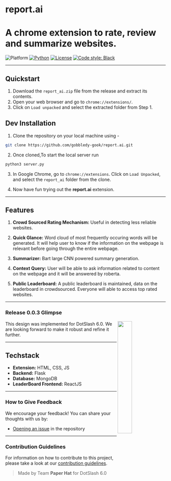 # **report.ai**

# A chrome extension to rate, review and summarize websites.

![Platform](https://img.shields.io/badge/Platform-Linux%20%7C%20macOS%20%7C%20Windows-informational)
[![Python](https://img.shields.io/badge/Python-%203.8%20%7C%203.9%20%7C%203.10-informational)](https://www.python.org/)
[![License](https://img.shields.io/badge/License-MIT-green)](https://github.com/gobbledy-gook/report.ai/blob/main/LICENSE)
[![Code style: Black](https://img.shields.io/badge/Code%20style-Black-000.svg)](https://github.com/psf/black)

---
## Quickstart
1. Download the `report_ai.zip` file from the release and extract its contents.
2. Open your web browser and go to `chrome://extensions/`.
3. Click on `Load unpacked` and select the extracted folder from Step 1.

## **Dev Installation**

1. Clone the repository on your local machine using -

```bash
git clone https://github.com/gobbledy-gook/report.ai.git
```

2. Once cloned,To start the local server run

```bash
python3 server.py
```

3. In Google Chrome, go to `chrome://extensions`. Click on `Load Unpacked`, and select the `report_ai` folder from the clone.

4. Now have fun trying out the **report.ai** extension.

---

## **Features**

1. **Crowd Sourced Rating Mechanism:** Useful in detecting less reliable websites.

2. **Quick Glance:** Word cloud of most frequently occuring words will be generated. It will help user to know if the information on the webpage is relevant before going through the entire webpage.

3. **Summarizer:** Bart large CNN powered summary generation.

4. **Context Query:** User will be able to ask information related to content on the webpage and it will be answered by roberta.

5. **Public Leaderboard:** A public leaderboard is maintained, data on the leaderboard in crowdsourced. Everyone will able to access top rated websites.

---
### Release 0.0.3 Glimpse

<div>
  <img align = "right" src = "https://github.com/gobbledy-gook/report.ai/assets/96362727/de29b848-00d5-49f2-93e4-7f82290b506a.png" width = "30%">
<span>This design was implemented for DotSlash 6.0. We are looking forward to make it robust and refine it further.</span>
</div>



---

## **Techstack**

- **Extension:** HTML, CSS, JS
- **Backend:** Flask
- **Database:** MongoDB
- **LeaderBoard Frontend:** ReactJS

---

### How to Give Feedback

We encourage your feedback! You can share your thoughts with us by:

- [Opening an issue](./issues) in the repository

---

### Contribution Guidelines

For information on how to contribute to this project, please take a look at our [contribution guidelines](./CONTRIBUTING.md).

> Made by Team **Paper Hat** for DotSlash 6.0
